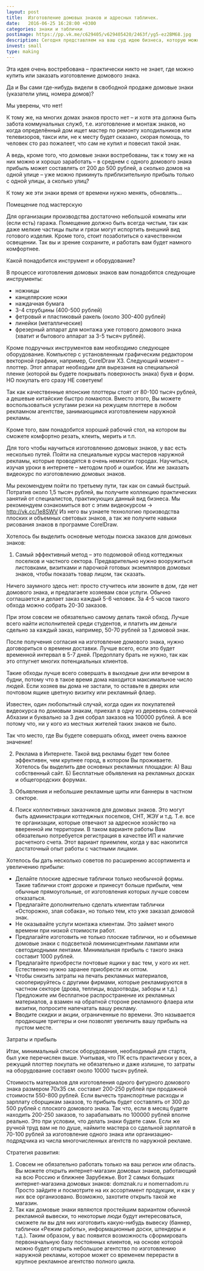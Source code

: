 ```yaml
---
layout: post
title:  Изготовление домовых знаков и адресных табличек.
date:   2016-06-25 16:28:00 +0300
categories: знаки и таблички  
postimage: https://pp.vk.me/c629405/v629405420/2463f/yg5-ez2BM68.jpg
description: Сегодня представляем на ваш суд идею бизнеса, которую можно реализовать без особых финансовых вложений. Такой бизнес будет несложно организовать даже в обычной городской квартире. Итак, речь пойдет об изготовлении домовых знаков (адресных табличек).
invest: small
type: making
---
```


Эта идея очень востребована – практически никто не знает, где можно купить или заказать изготовление домового знака.

Да и Вы сами где-нибудь видели в свободной продаже домовые знаки (указатели улиц, номера домов)?

Мы уверены, что нет!

К тому же, на многих домах знаков просто нет – и хотя эта должна быть забота коммунальных служб, т.е. изготовление и монтаж знаков, но когда определённый дом ищет мастер по ремонту холодильников или телевизоров, такси или, не к месту будет сказано, скорая помощь, то человек сто раз пожалеет, что сам не купил и повесил такой знак.

А ведь, кроме того, что домовые знаки востребованы, так к тому же на них можно и хорошо заработать – в среднем с одного домового знака прибыль может составлять от 200 до 500 рублей, а сколько домов на одной улице – уже можно прикинуть приблизительную прибыль только с одной улицы, а сколько улиц?

К тому же эти знаки время от времени нужно менять, обновлять…

Помещение под мастерскую

Для организации производства достаточно небольшой комнаты или (если есть) гаража. Помещение должно быть всегда чистым, так как даже мелкие частицы пыли и грязи могут испортить внешний вид готового изделия. Кроме того, стоит позаботиться о качественном освещении. Так вы и зрение сохраните, и работать вам будет намного комфортнее.

Какой понадобится инструмент и оборудование? 

В процессе изготовления домовых знаков вам понадобятся следующие инструменты: 
- ножницы 
- канцелярские ножи
- наждачная бумага 
- 3-4 струбцины (400-500 рублей)
- фетровый и пластиковый ракель (около 300-400 рублей)
- линейки (металлические) 
- фрезерный аппарат для монтажа уже готового домового знака (хватит и бытового аппарат за 3-5 тысяч рублей). 

Кроме подручных инструментов вам необходимо следующее оборудование. Компьютер с установленным графическим редактором векторной графики, например, CorelDraw X3. Следующий момент – плоттер. Этот аппарат необходим для вырезания на специальной пленке (которой вы будете покрывать поверхность знака) букв и форм. 
НО покупать его сразу НЕ советуем! 

Так как качественные японские плоттеры стоят от 80-100 тысяч рублей, а дешевые китайские быстро ломаются. Вместо этого, Вы можете воспользоваться услугами резки на режущем плоттере в любом рекламном агентстве, занимающимся изготовлением наружной рекламы. 

Кроме того, вам понадобится хороший рабочий стол, на котором вы сможете комфортно резать, клеить, мерить и т.п.

Для того чтобы научиться изготовлению домовых знаков, у вас есть несколько путей. Пойти на специальные курсы мастеров наружной рекламы, которые проводятся в очень немногих городах. Научиться, изучая уроки в интернете – методом проб и ошибок. Или же заказать видеокурс по изготовлению домовых знаков. 

Мы рекомендуем пойти по третьему пути, так как он самый быстрый. Потратив около 1,5 тысяч рублей, вы получите коллекцию практических занятий от специалистов, практикующих данный вид бизнеса. Мы рекомендуем ознакомиться вот с этим видеокурсом -> http://vk.cc/1e8SWV Из него вы узнаете технологию производства плоских и объемных световых знаков, а так же получите навыки рисования знаков в программе CorelDraw. 

Хотелось бы выделить основные методы поиска заказов для домовых знаков:

1. Самый эффективный метод – это подомовой обход коттеджных поселков и частного сектора. Предварительно нужно вооружиться листовками, визитками и парочкой готовых экземпляров домовых знаков, чтобы показать товар лицом, так сказать. 

Ничего заумного здесь нет: просто стучитесь или звоните в дом, где нет домового знака, и предлагаете хозяевам свои услуги. Обычно соглашается и делает заказ каждый 5-6 человек. За 4-5 часов такого обхода можно собрать 20-30 заказов. 

При этом совсем не обязательно самому делать такой обход. Лучше всего найти исполнителей среди студентов, и платить им деньги сдельно за каждый заказ, например, 50-70 рублей за 1 домовой знак.

После получения согласия на изготовление домового знака, нужно договориться о времени доставки. Лучше всего, если это будет временной интервал в 5-7 дней. Предоплату брать не нужно, так как это отпугнет многих потенциальных клиентов.

Такие обходы лучше всего совершать в выходные дни или вечером в будни, потому что в такое время дома находится максимальное число людей. Если хозяев вы дома не застали, то оставьте в дверях или почтовом ящике цветную визитку или рекламный флаер.

Известен, один любопытный случай, когда один их покупателей видеокурса по домовым знакам, приехал в одну из деревень солнечной Абхазии и буквально за 3 дня собрал заказов на 100000 рублей. А все потому что, ни у кого из местных жителей таких знаков не было. 

Так что место, где Вы будете совершать обход, имеет очень важное значение!

2. Реклама в Интернете. Такой вид рекламы будет тем более эффективен, чем крупнее город, в котором Вы проживаете. Хотелось бы выделить две основных рекламных площадки:
А) Ваш собственный сайт.
Б) Бесплатные объявления на рекламных досках и общегородских форумах.

3. Объявления и небольшие рекламные щиты или баннеры в частном секторе.

4. Поиск коллективных заказчиков для домовых знаков. Это могут быть администрации коттеджных поселков, СНТ, ЖЭУ и т.д. Т.е. все те организации, которые отвечают за адресное хозяйство на вверенной им территории. В таком варианте работы Вам обязательно потребуется регистрация в качестве ИП и наличие расчетного счета. Этот вариант приемлем, когда у вас накопится достаточный опыт работы с частными лицами. 

Хотелось бы дать несколько советов по расширению ассортимента и увеличению прибыли:
- Делайте плоские адресные таблички только необычной формы. Такие таблички стоят дороже и принесут больше прибыли, чем обычные прямоугольные, от изготовления которых лучше совсем отказаться.
- Предлагайте дополнительно сделать клиентам таблички «Осторожно, злая собака», но только тем, кто уже заказал домовой знак.
- Не оказывайте услуги монтажа клиентам. Это займет много времени при низкой стоимости работ. 
- Предлагайте изготовить не только плоские таблички, но и объемные домовые знаки с подсветкой люминисцентными лампами или светодиодными лентами. Минимальная прибыль с такого знака составит 1000 рублей.
- Предлагайте приобрести почтовые ящики у вас тем, у кого их нет. Естественно нужно заранее приобрести их оптом.
- Чтобы снизить затраты на печать рекламных материалов, скооперируйтесь с другими фирмами, которые рекламируются в частном секторе (дрова, теплицы, водоотводы, заборы и т.д.) Предложите им бесплатное распространение их рекламных материалов, а взамен на обратной стороне рекламного флаера или визитки, попросите напечатать вашу рекламу.
- Вводите скидки и акции, ограниченные по времени. Это называется продающие триггеры и они позволят увеличить вашу прибыль на пустом месте.

Затраты и прибыль

Итак, минимальный список оборудования, необходимый для старта, был уже перечислен выше. Учитывая, что ПК есть практически у всех, а режущий плоттер покупать не обязательно и даже излишне, то затраты на оборудование составят около 10000 тысяч рублей.

Стоимость материалов для изготовления одного фигурного домового знака размером 70х35 см. составит 200-250 рублей при продажной стоимости 550-800 рублей. Если вычесть транспортные расходы и зарплату сборщикам заказов, то прибыль будет составлять от 300 до 500 рублей с плоского домового знака. Так что, если в месяц будете находить 200-250 заказов, то зарабатывать по 100000 рублей вполне реально. Это при условии, что делать знаки будете сами. Если же ручной труд вам не по душе, наймите мастера со сдельной зарплатой в 70-100 рублей за изготовление одного знака или организацию-подрядчика из числа многочисленных агентств по наружной рекламе. 

Стратегия развития:
1. Совсем не обязательно работать только на ваш регион или область. Вы можете открыть интернет-магазин домовых знаков, работающий на всю Россию и ближнее Зарубежье. Вот 2 самых больших интернет-магазина домовых знаков: domznak.ru и nomernadom.ru Просто зайдите и посмотрите на их ассортимент продукции, и как у них все организовано. Возможно, захотите открыть такой же магазин.
2. Так как домовые знаки являются простейшим вариантом обычной рекламной вывески, то некоторые люди будут интересоваться, сможете ли вы для них изготовить какую-нибудь вывеску (баннер, таблички «Режим работы», информационные доски, штендеры и т.д.). Таким образом, у вас появится возможность сформировать первоначальную базу постоянных клиентов, на основе которой можно будет открыть небольшое агентство по изготовлению наружной рекламы, которое может со временем перерасти в крупное рекламное агентство полного цикла.
